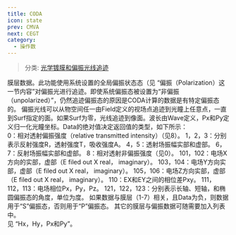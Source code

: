 ```yaml
---
title: CODA
icon: state
prev: CMVA
next: CEGT
category:
  - 操作数
---
```


> 分类: [光学镀膜和偏振光线追迹](/hb/operands/135/895/  "Zemax 操作数 光学镀膜和偏振光线追迹")

膜层数据。此功能使用系统设置的全局偏振状态态（见 “偏振（Polarization）这一节内容”对偏振光进行追迹。即使系统偏振态被设置为“非偏振（unpolarized）”，仍然追迹偏振态的原因是CODA计算的数据是有特定偏振态的。 
偏振光线可以从物空间任一由Field定义的视场点追迹到光瞳上任意点，一直到Surf指定的面。如果Surf为零，光线追迹到像面。波长由Wave定义，Px和Py定义归一化光瞳坐标。Data的绝对值决定返回值的类型，如下所示：  
0：相对透射偏振强度（relative transmitted intensity）（见8）。 
1，2，3：分别表示反射强度R，透射强度T，吸收强度A。 
4，5：透射场振幅实部和虚部。 
6，7：反射场振幅实部和虚部。 
8：相对透射非偏振强度（见0）。 
101，102：电场X方向的实部，虚部（E filed out X real， imaginary）。 
103，104：电场Y方向实部，虚部（E filed out X real， imaginary）。 
105，106：电场Z方向实部，虚部（E filed out X real， imaginary）。 
110：EX和EY之间的相位差Pxy。 
111，112，113：电场相位Px，Py，Pz。 
121，122，123：分别表示长轴、短轴，和椭圆偏振态的角度，单位为度。 
如果数据与膜层（1-7）相关，且Data为负，则数据用于“S”偏振态，否则用于“P”偏振态。 
其它的膜层与偏振数据可随需要加入列表中。  
见 “Hx，Hy，Px和Py”。